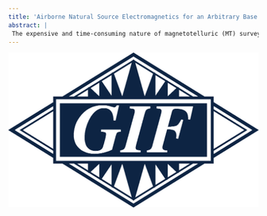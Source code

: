 ```yaml
---
title: 'Airborne Natural Source Electromagnetics for an Arbitrary Base Station'
abstract: |
 The expensive and time-consuming nature of magnetotelluric (MT) surveys has motivated the development of airborne natural  source  EM  (NSEM)  systems,  which  includes  Z-axis  Tipper  EM  (ZTEM),  quantum  audio  magnetotellurics (QAMT) and MobileMT. These systems compute transfer functions from airborne magnetic data, and horizontal field measurements at a base station located on the Earth’s surface Available literature offering in-depth analysis of the factors that influence airborne NSEM data and inversion results remains sparse; especially for systems that measure electric fields at  the base station. In our work, we characterize the nature of QAMT data, and by extension MobileMT data. We  demonstrate the impact of the conductivity at the base station on ZTEM and QAMT anomalies. And we investigate the impact of the starting and reference model on ZTEM and QAMT inversion results when the conductivity at the base station differs significantly from the host conductivity within the survey region. Our analysis determined that QAMT data are directly sensitive to the conductivity at the base station, and that QAMT anomalies are produced by anomalous magnetic fields arising from 3D structures within the survey region. Like ZTEM, models recovered through QAMT inversion depend significantly on the choice in starting and reference models. When the conductivity near the base station differs significantly from the background conductivity within the survey region, target structures are likely recovered erroneously. When the true host conductivity within the survey region is used as the starting and reference models, both ZTEM  and  QAMT  inversions  recover  conductive  and  resistive structures  appropriately  regardless  of  base  station conductivity. However structures are also recovered near the base station. And these structures likely assist in fitting signatures produced by targets within the survey region, thus reducing our confidence in the recovered model.
---
```


![thumbnail](thumbnail.png)